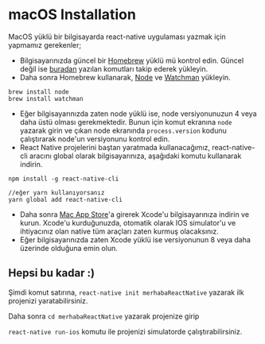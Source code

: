 # macOS Installation

MacOS yüklü bir bilgisayarda react-native uygulaması yazmak için yapmamız gerekenler;

* Bilgisayarınızda güncel bir [Homebrew](https://brew.sh/) yüklü mü kontrol edin. Güncel değil ise [buradan](https://brew.sh/) yazılan komutları takip ederek yükleyin.
* Daha sonra Homebrew kullanarak, [Node](https://nodejs.org/en/) ve [Watchman](https://facebook.github.io/watchman/docs/install.html) yükleyin.

```text
brew install node
brew install watchman
```

* Eğer bilgisayarınızda zaten node yüklü ise, node versiyonunuzun 4 veya daha üstü olması gerekmektedir. Bunun için komut ekranına `node` yazarak girin ve çıkan node ekranında `process.version` kodunu çalıştırarak node'un versiyonunu kontrol edin. 
* React Native projelerini baştan yaratmada kullanacağımız, react-native-cli aracını global olarak bilgisayarınıza, aşağıdaki komutu kullanarak indirin.

```text
npm install -g react-native-cli

//eğer yarn kullanıyorsanız
yarn global add react-native-cli
```

* Daha sonra [Mac App Store](https://itunes.apple.com/us/app/xcode/id497799835?mt=12)'a girerek Xcode'u bilgisayarınıza indirin ve kurun. Xcode'u kurduğunuzda, otomatik olarak IOS simulator'u ve ihtiyacınız olan native tüm araçları zaten kurmuş olacaksınız.
* Eğer bilgisayarınızda zaten Xcode yüklü ise versiyonunun 8 veya daha üzerinde olduğuna emin olun.

## **Hepsi bu kadar :\)**

Şimdi komut satırına, `react-native init merhabaReactNative` yazarak ilk projenizi yaratabilirsiniz.

Daha sonra `cd merhabaReactNative` yazarak projenize girip

`react-native run-ios` komutu ile projenizi simulatorde çalıştırabilirsiniz.

